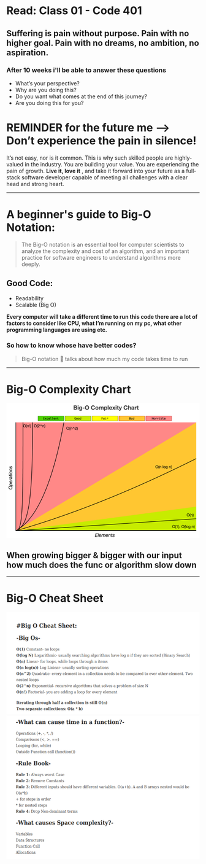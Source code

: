 # Read: Class 01 - Code 401
## Suffering is pain without purpose. Pain with no higher goal. Pain with no dreams, no ambition, no aspiration.

### After 10 weeks i'll be able to answer these questions 

- What’s your perspective?
- Why are you doing this?
- Do you want what comes at the end of this journey?
- Are you doing this for you?

# REMINDER for the future me --> Don’t experience the pain in silence! 

It’s not easy, nor is it common. This is why such skilled people are highly-valued in the industry. 
You are building your value. You are experiencing the pain of growth. **Live it, love it** , 
and take it forward into your future as a full-stack software developer capable of meeting all challenges with a clear head and strong heart.

----

# A beginner's guide to Big-O Notation:

> The Big-O notation is an essential tool for computer scientists to analyze the complexity and cost of an algorithm, 
and an important practice for software engineers to understand algorithms more deeply.

## Good Code: 
- Readability 
- Scalable (Big O)

**Every computer will take a different time to run this code there are a lot of factors to consider like CPU, what I’m running on my pc, what other programming languages are using etc.**

### So how to know whose have better codes?
> Big-O notation  talks about how much my code takes time to run
---

# Big-O Complexity Chart
![alt text](./assets/09.png "09")

## **When growing bigger & bigger with our input how much does the func or algorithm slow down**
<!-- [manual pages](file:///C:/Users/sarah/AppData/Local/Temp/MicrosoftEdgeDownloads/9a58f527-481b-4002-a738-dab316ba767e/BigO-cheat-sheet+(1).pdf) -->
---
# Big-O Cheat Sheet
![alt text](./assets/08.png "08")
![alt text](./assets/07.png "07")


